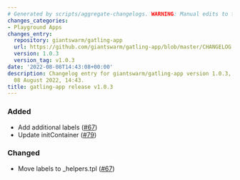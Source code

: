 ```yaml
---
# Generated by scripts/aggregate-changelogs. WARNING: Manual edits to this files will be overwritten.
changes_categories:
- Playground Apps
changes_entry:
  repository: giantswarm/gatling-app
  url: https://github.com/giantswarm/gatling-app/blob/master/CHANGELOG.md#103---2022-08-08
  version: 1.0.3
  version_tag: v1.0.3
date: '2022-08-08T14:43:08+00:00'
description: Changelog entry for giantswarm/gatling-app version 1.0.3, published on
  08 August 2022, 14:43.
title: gatling-app release v1.0.3
---
```


### Added
- Add additional labels ([#67](https://github.com/giantswarm/gatling-app/pull/67))
- Update initContainer ([#79](https://github.com/giantswarm/gatling-app/pull/79))
### Changed
- Move labels to _helpers.tpl ([#67](https://github.com/giantswarm/gatling-app/pull/67))

